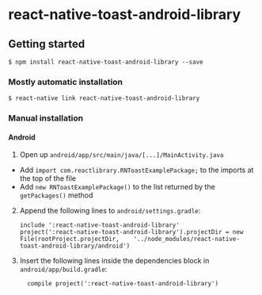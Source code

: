 
# react-native-toast-android-library

## Getting started

`$ npm install react-native-toast-android-library --save`

### Mostly automatic installation

`$ react-native link react-native-toast-android-library`

### Manual installation



#### Android

1. Open up `android/app/src/main/java/[...]/MainActivity.java`
  - Add `import com.reactlibrary.RNToastExamplePackage;` to the imports at the top of the file
  - Add `new RNToastExamplePackage()` to the list returned by the `getPackages()` method
2. Append the following lines to `android/settings.gradle`:
  	```
  	include ':react-native-toast-android-library'
  	project(':react-native-toast-android-library').projectDir = new File(rootProject.projectDir, 	'../node_modules/react-native-toast-android-library/android')
  	```
3. Insert the following lines inside the dependencies block in `android/app/build.gradle`:
  	```
      compile project(':react-native-toast-android-library')
  	```
